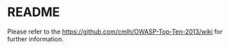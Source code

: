 # README

Please refer to the https://github.com/cmlh/OWASP-Top-Ten-2013/wiki for further information.
